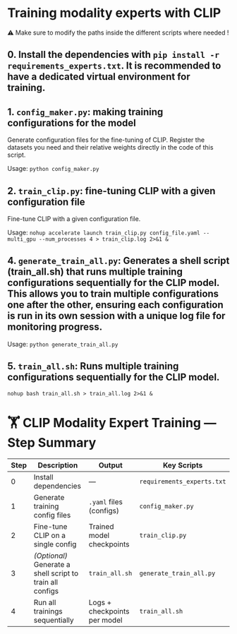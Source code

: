 # Training modality experts with CLIP

⚠️ Make sure to modify the paths inside the different scripts where needed !

## 0. Install the dependencies with `pip install -r requirements_experts.txt`. It is recommended to have a dedicated virtual environment for training.

## 1. `config_maker.py`: making training configurations for the model

Generate configuration files for the fine-tuning of CLIP. Register the datasets you need and their relative weights directly in the code of this script.

Usage: `python config_maker.py`

## 2. `train_clip.py`: fine-tuning CLIP with a given configuration file

Fine-tune CLIP with a given configuration file.

Usage: `nohup accelerate launch train_clip.py config_file.yaml --multi_gpu --num_processes 4 > train_clip.log 2>&1 &`

## 4. `generate_train_all.py`: Generates a shell script (train_all.sh) that runs multiple training configurations sequentially for the CLIP model. This allows you to train multiple configurations one after the other, ensuring each configuration is run in its own session with a unique log file for monitoring progress.

Usage: `python generate_train_all.py`

## 5. `train_all.sh`: Runs multiple training configurations sequentially for the CLIP model.
`nohup bash train_all.sh > train_all.log 2>&1 &`

# 🏋️ CLIP Modality Expert Training — Step Summary

| Step | Description                                               | Output                       | Key Scripts                |
| ---- | --------------------------------------------------------- | ---------------------------- | -------------------------- |
| 0    | Install dependencies                                      | —                            | `requirements_experts.txt` |
| 1    | Generate training config files                            | `.yaml` files (configs)      | `config_maker.py`          |
| 2    | Fine-tune CLIP on a single config                         | Trained model checkpoints    | `train_clip.py`            |
| 3    | *(Optional)* Generate a shell script to train all configs | `train_all.sh`               | `generate_train_all.py`    |
| 4    | Run all trainings sequentially                            | Logs + checkpoints per model | `train_all.sh`             |


